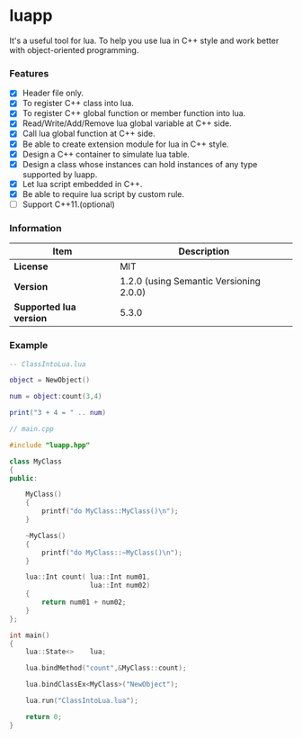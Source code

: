 # luapp
It's a useful tool for lua. To help you use lua in C++ style and work better with object-oriented programming.

### Features
- [x] Header file only.
- [x] To register C++ class into lua.
- [x] To register C++ global function or member function into lua.
- [x] Read/Write/Add/Remove lua global variable at C++ side.
- [x] Call lua global function at C++ side.
- [x] Be able to create extension module for lua in C++ style.
- [x] Design a C++ container to simulate lua table.
- [x] Design a class whose instances can hold instances of any type supported by luapp.
- [x] Let lua script embedded in C++.
- [x] Be able to require lua script by custom rule.
- [ ] Support C++11.(optional)

### Information
Item                      | Description
--------------------------|----------
**License**               | MIT
**Version**               | 1.2.0 (using Semantic Versioning 2.0.0)
**Supported lua version** | 5.3.0

### Example

```lua
-- ClassIntoLua.lua

object = NewObject()

num = object:count(3,4)

print("3 + 4 = " .. num)
```

```c++
// main.cpp

#include "luapp.hpp"

class MyClass
{
public:

	MyClass()
	{
		printf("do MyClass::MyClass()\n");
	}

	~MyClass()
	{
		printf("do MyClass::~MyClass()\n");
	}

	lua::Int count( lua::Int num01,
	                lua::Int num02)
	{
		return num01 + num02;
	}
};

int main()
{
	lua::State<>    lua;

	lua.bindMethod("count",&MyClass::count);

	lua.bindClassEx<MyClass>("NewObject");

	lua.run("ClassIntoLua.lua");

	return 0;
}
```
